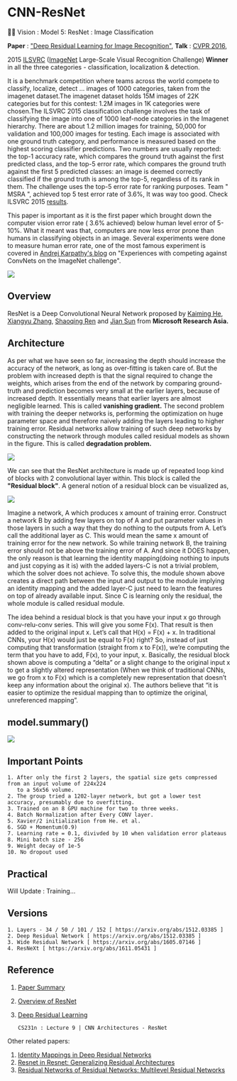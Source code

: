 # CNN-ResNet
🕵🏻 Vision : Model 5: ResNet : Image Classification

<b>Paper</b> : ["Deep Residual Learning for Image Recognition"](https://arxiv.org/abs/1512.03385), <b>Talk</b> : [CVPR 2016](https://youtu.be/C6tLw-rPQ2o),

2015 [ILSVRC](http://www.image-net.org/challenges/LSVRC/) ([ImageNet](http://www.image-net.org/) Large-Scale Visual Recognition Challenge) <b>Winner</b> in all the three categories - classification, localization & detection.

It is a benchmark competition where teams across the world compete to classify, localize, detect ... images of 1000 categories, taken from the imagenet dataset.The imagenet dataset holds 15M images of 22K categories but for this contest: 1.2M images in 1K categories were chosen.The ILSVRC 2015 classification challenge involves the task of classifying the image into one of 1000 leaf-node categories in the Imagenet hierarchy. There are about 1.2 million images for training, 50,000 for validation and 100,000 images for testing. Each image is associated with one ground truth category, and performance is measured based on the highest scoring classifier predictions. Two numbers are usually reported: the top-1 accuracy rate, which compares the ground truth against the first predicted class, and the top-5 error rate, which compares the ground truth against the first 5 predicted classes: an image is deemed correctly classified if the ground truth is among the top-5, regardless of its rank in them. The challenge uses the top-5 error rate for ranking purposes. Team " MSRA ", achieved top 5 test error rate of 3.6%, It was way too good. Check ILSVRC 2015 [results](http://image-net.org/challenges/LSVRC/2015/results).

This paper is important as it is the first paper which brought down the computer vision error rate ( 3.6% achieved) below human level error of 5-10%. What it meant was that, computers are now less error prone than humans in classifying objects in an image. Several experiments were done to measure human error rate, one of the most famous experiment is covered in [Andrej Karpathy's blog](http://karpathy.github.io/2014/09/02/what-i-learned-from-competing-against-a-convnet-on-imagenet/) on "Experiences with competing against ConvNets on the ImageNet challenge".

<img src="https://github.com/SKKSaikia/CNN-ResNet/blob/master/img/ResNet.gif">

Overview
-
ResNet is a Deep Convolutional Neural Network proposed by [Kaiming He](http://kaiminghe.com/), [Xiangyu Zhang](https://www.cs.purdue.edu/homes/xyzhang/), [Shaoqing Ren](http://shaoqingren.com/) and [Jian Sun](http://www.jiansun.org/) from <b>Microsoft Research Asia.</b>


Architecture
-
As per what we have seen so far, increasing the depth should increase the accuracy of the network, as long as over-fitting is taken care of. But the problem with increased depth is that the signal required to change the weights, which arises from the end of the network by comparing ground-truth and prediction becomes very small at the earlier layers, because of increased depth. It essentially means that earlier layers are almost negligible learned. This is called <b>vanishing gradient.</b> The second problem with training the deeper networks is, performing the optimization on huge parameter space and therefore naively adding the layers leading to higher training error. Residual networks allow training of such deep networks by constructing the network through modules called residual models as shown in the figure. This is called <b>degradation problem.</b>

<img src="https://github.com/SKKSaikia/CNN-ResNet/blob/master/img/comp.png">

We can see that the ResNet architecture is made up of repeated loop kind of blocks with 2 convolutional layer within. This block is called the <b>"Residual block"</b>. A general notion of a residual block can be visualized as,

<img src="https://github.com/SKKSaikia/CNN-ResNet/blob/master/img/res.png">

Imagine a network, A which produces x amount of training error. Construct a network B by adding few layers on top of A and put parameter values in those layers in such a way that they do nothing to the outputs from A. Let’s call the additional layer as C. This would mean the same x amount of training error for the new network. So while training network B, the training error should not be above the training error of A. And since it DOES happen, the only reason is that learning the identity mapping(doing nothing to inputs and just copying as it is) with the added layers-C is not a trivial problem, which the solver does not achieve. To solve this, the module shown above creates a direct path between the input and output to the module implying an identity mapping and the added layer-C just need to learn the features on top of already available input. Since C is learning only the residual, the whole module is called residual module. 

The idea behind a residual block is that you have your input x go through conv-relu-conv series. This will give you some F(x). That result is then added to the original input x. Let’s call that H(x) = F(x) + x. In traditional CNNs, your H(x) would just be equal to F(x) right? So, instead of just computing that transformation (straight from x to F(x)), we’re computing the term that you have to add, F(x), to your input, x. Basically, the residual block shown above is computing a “delta” or a slight change to the original input x to get a slightly altered representation (When we think of traditional CNNs, we go from x to F(x) which is a completely new representation that doesn’t keep any information about the original x). The authors believe that “it is easier to optimize the residual mapping than to optimize the original, unreferenced mapping”.

model.summary()
-

<img src="https://github.com/SKKSaikia/CNN-ResNet/blob/master/img/resnet.png">

Important Points
-

    1. After only the first 2 layers, the spatial size gets compressed from an input volume of 224x224
       to a 56x56 volume.
    2. The group tried a 1202-layer network, but got a lower test accuracy, presumably due to overfitting.
    3. Trained on an 8 GPU machine for two to three weeks.
    4. Batch Normalization after Every CONV layer.
    5. Xavier/2 initialization from He. et al.
    6. SGD + Momentum(0.9)
    7. Learning rate = 0.1, divivded by 10 when validation error plateaus
    8. Mini batch size - 256
    9. Weight decay of 1e-5
    10. No dropout used
    
Practical
-

Will Update : Training...

Versions
-

    1. Layers - 34 / 50 / 101 / 152 [ https://arxiv.org/abs/1512.03385 ]
    2. Deep Residual Network [ https://arxiv.org/abs/1512.03385 ]
    3. Wide Residual Network [ https://arxiv.org/abs/1605.07146 ]
    4. ResNeXt [ https://arxiv.org/abs/1611.05431 ]

Reference
-
1. [Paper Summary](https://www.commonlounge.com/discussion/839d11b9a67d464796e5ba0309611e9b)
2. [Overview of ResNet](https://towardsdatascience.com/an-overview-of-resnet-and-its-variants-5281e2f56035)
3. [Deep Residual Learning](https://blog.waya.ai/deep-residual-learning-9610bb62c355)

       CS231n : Lecture 9 | CNN Architectures - ResNet

Other related papers:

1. [Identity Mappings in Deep Residual Networks](https://arxiv.org/abs/1603.05027)
2. [Resnet in Resnet: Generalizing Residual Architectures](https://arxiv.org/abs/1603.08029)
3. [Residual Networks of Residual Networks: Multilevel Residual Networks](https://arxiv.org/abs/1608.02908)
